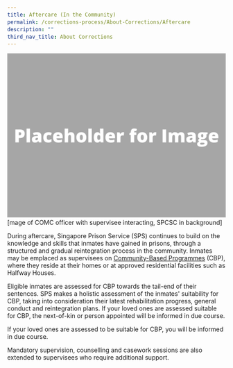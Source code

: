 ```yaml
---
title: Aftercare (In the Community)
permalink: /corrections-process/About-Corrections/Aftercare
description: ""
third_nav_title: About Corrections
---
```

![](/images/Placeholder%20for%20Image.png)
[mage of COMC officer with supervisee interacting, SPCSC in background]

During aftercare, Singapore Prison Service (SPS) continues to build on the knowledge and skills that inmates have gained in prisons, through a structured and gradual reintegration process in the community. Inmates may be emplaced as supervisees on [Community-Based Programmes](/corrections-process/community-transition/cbp) (CBP), where they reside at their homes or at approved residential facilities such as Halfway Houses. 

Eligible inmates are assessed for CBP towards the tail-end of their sentences. SPS makes a holistic assessment of the inmates' suitability for CBP, taking into consideration their latest rehabilitation progress, general conduct and reintegration plans. If your loved ones are assessed suitable for CBP, the next-of-kin or person appointed will be informed in due course.

If your loved ones are assessed to be suitable for CBP, you will be informed in due course.

Mandatory supervision, counselling and casework sessions are also extended to supervisees who require additional support.